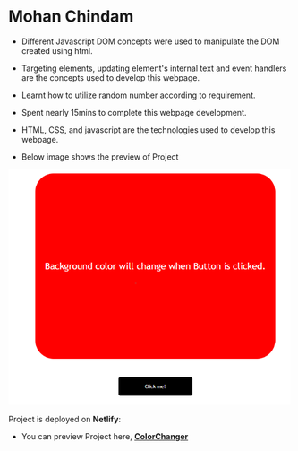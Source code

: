 # Mohan Chindam

- Different Javascript DOM concepts were used to manipulate the DOM created using html.
- Targeting elements, updating element's internal text and event handlers are the concepts used to develop this webpage.
- Learnt how to utilize random number according to requirement.
- Spent nearly 15mins to complete this webpage development.
- HTML, CSS, and javascript are the technologies used to develop this webpage.

- Below image shows the preview of Project

![ColorChanger Preview](./ColorChanger1.png)

Project is deployed on **Netlify**:
- You can preview Project here, [**ColorChanger**]()





